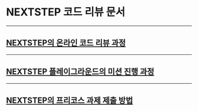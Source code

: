 # NEXTSTEP 코드 리뷰 문서

---
## [NEXTSTEP의 온라인 코드 리뷰 과정](./codereview/README.md)

---
## [NEXTSTEP 플레이그라운드의 미션 진행 과정](./playground/README.md)

---
## [NEXTSTEP의 프리코스 과제 제출 방법](./precourse/README.md)
